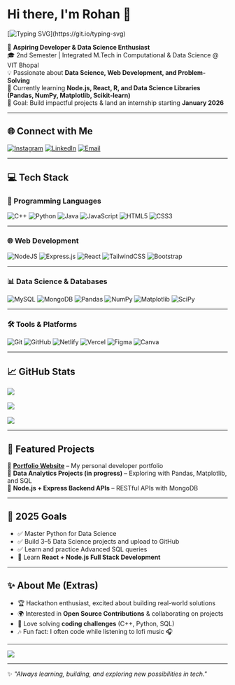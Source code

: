# Hi there, I'm Rohan 👋  

[![Typing SVG](https://readme-typing-svg.herokuapp.com?font=Fira+Code&size=24&pause=1000&color=00C4CC&width=550&lines=Student+%7C+Developer+%7C+Data+Science+Enthusiast;Always+learning+and+building+new+things!)](https://git.io/typing-svg)

🚀 **Aspiring Developer & Data Science Enthusiast**  
🎓 2nd Semester | Integrated M.Tech in Computational & Data Science @ VIT Bhopal  
💡 Passionate about **Data Science, Web Development, and Problem-Solving**  
📌 Currently learning **Node.js, React, R, and Data Science Libraries (Pandas, NumPy, Matplotlib, Scikit-learn)**  
🎯 Goal: Build impactful projects & land an internship starting **January 2026**  

---

## 🌐 Connect with Me  
[![Instagram](https://img.shields.io/badge/Instagram-%23E4405F.svg?style=for-the-badge&logo=Instagram&logoColor=white&border_radius=20)](https://instagram.com/_.rohan.09) 
[![LinkedIn](https://img.shields.io/badge/LinkedIn-%230077B5.svg?style=for-the-badge&logo=linkedin&logoColor=white&border_radius=20)](https://linkedin.com/in/rohan-kumar) 
[![Email](https://img.shields.io/badge/Email-D14836.svg?style=for-the-badge&logo=gmail&logoColor=white&border_radius=20)](mailto:rohanyadav12190@gmail.com)  

---

## 💻 Tech Stack  

### 🚀 Programming Languages  
![C++](https://img.shields.io/badge/c++-%2300599C.svg?style=for-the-badge&logo=c%2B%2B&logoColor=white&border_radius=20) 
![Python](https://img.shields.io/badge/python-3670A0.svg?style=for-the-badge&logo=python&logoColor=ffdd54&border_radius=20) 
![Java](https://img.shields.io/badge/java-%23ED8B00.svg?style=for-the-badge&logo=openjdk&logoColor=white&border_radius=20) 
![JavaScript](https://img.shields.io/badge/javascript-%23323330.svg?style=for-the-badge&logo=javascript&logoColor=%23F7DF1E&border_radius=20) 
![HTML5](https://img.shields.io/badge/html5-%23E34F26.svg?style=for-the-badge&logo=html5&logoColor=white&border_radius=20) 
![CSS3](https://img.shields.io/badge/css3-%231572B6.svg?style=for-the-badge&logo=css3&logoColor=white&border_radius=20)  

---

### 🌐 Web Development  
![NodeJS](https://img.shields.io/badge/node.js-6DA55F.svg?style=for-the-badge&logo=node.js&logoColor=white&border_radius=20) 
![Express.js](https://img.shields.io/badge/express.js-%23404d59.svg?style=for-the-badge&logo=express&logoColor=%2361DAFB&border_radius=20) 
![React](https://img.shields.io/badge/react-%2320232a.svg?style=for-the-badge&logo=react&logoColor=%2361DAFB&border_radius=20) 
![TailwindCSS](https://img.shields.io/badge/tailwindcss-%2338B2AC.svg?style=for-the-badge&logo=tailwind-css&logoColor=white&border_radius=20) 
![Bootstrap](https://img.shields.io/badge/bootstrap-%238511FA.svg?style=for-the-badge&logo=bootstrap&logoColor=white&border_radius=20)  

---

### 📊 Data Science & Databases  
![MySQL](https://img.shields.io/badge/mysql-4479A1.svg?style=for-the-badge&logo=mysql&logoColor=white&border_radius=20) 
![MongoDB](https://img.shields.io/badge/MongoDB-%234ea94b.svg?style=for-the-badge&logo=mongodb&logoColor=white&border_radius=20) 
![Pandas](https://img.shields.io/badge/pandas-%23150458.svg?style=for-the-badge&logo=pandas&logoColor=white&border_radius=20) 
![NumPy](https://img.shields.io/badge/numpy-%23013243.svg?style=for-the-badge&logo=numpy&logoColor=white&border_radius=20) 
![Matplotlib](https://img.shields.io/badge/Matplotlib-%23ffffff.svg?style=for-the-badge&logo=Matplotlib&logoColor=black&border_radius=20) 
![SciPy](https://img.shields.io/badge/SciPy-%230C55A5.svg?style=for-the-badge&logo=scipy&logoColor=white&border_radius=20)  

---

### 🛠️ Tools & Platforms  
![Git](https://img.shields.io/badge/git-%23F05033.svg?style=for-the-badge&logo=git&logoColor=white&border_radius=20) 
![GitHub](https://img.shields.io/badge/github-%23121011.svg?style=for-the-badge&logo=github&logoColor=white&border_radius=20) 
![Netlify](https://img.shields.io/badge/netlify-%23000000.svg?style=for-the-badge&logo=netlify&logoColor=#00C7B7&border_radius=20) 
![Vercel](https://img.shields.io/badge/vercel-%23000000.svg?style=for-the-badge&logo=vercel&logoColor=white&border_radius=20) 
![Figma](https://img.shields.io/badge/figma-%23F24E1E.svg?style=for-the-badge&logo=figma&logoColor=white&border_radius=20) 
![Canva](https://img.shields.io/badge/Canva-%2300C4CC.svg?style=for-the-badge&logo=Canva&logoColor=white&border_radius=20)  

---

## 📈 GitHub Stats  
![](https://github-readme-stats.vercel.app/api?username=Rohan12190&theme=dark&hide_border=false&include_all_commits=false&count_private=false)<br/>  
![](https://nirzak-streak-stats.vercel.app/?user=Rohan12190&theme=dark&hide_border=false)<br/>  
![](https://github-readme-stats.vercel.app/api/top-langs/?username=Rohan12190&theme=dark&hide_border=false&include_all_commits=false&count_private=false&layout=compact)  

---

## 📌 Featured Projects  
🔹 **[Portfolio Website](https://portfolio-two-vert-29.vercel.app/)** – My personal developer portfolio  
🔹 **Data Analytics Projects (in progress)** – Exploring with Pandas, Matplotlib, and SQL  
🔹 **Node.js + Express Backend APIs** – RESTful APIs with MongoDB  

---

## 🎯 2025 Goals  
- ✅ Master Python for Data Science  
- ✅ Build 3–5 Data Science projects and upload to GitHub  
- ✅ Learn and practice Advanced SQL queries  
- 🔄 Learn **React + Node.js Full Stack Development**   

---

## ✨ About Me (Extras)  
- 🏆 Hackathon enthusiast, excited about building real-world solutions  
- 🌍 Interested in **Open Source Contributions** & collaborating on projects  
- 🧩 Love solving **coding challenges** (C++, Python, SQL)  
- 🎶 Fun fact: I often code while listening to lofi music 🎧  

---

[![](https://visitcount.itsvg.in/api?id=Rohan12190&icon=0&color=0)](https://visitcount.itsvg.in)  

---
✨ _"Always learning, building, and exploring new possibilities in tech."_  

